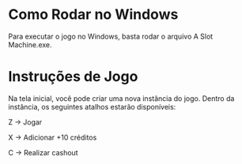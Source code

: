 # Como Rodar no Windows

Para executar o jogo no Windows, basta rodar o arquivo A Slot Machine.exe.

# Instruções de Jogo

Na tela inicial, você pode criar uma nova instância do jogo. Dentro da instância, os seguintes atalhos estarão disponíveis:

Z → Jogar

X → Adicionar +10 créditos

C → Realizar cashout
